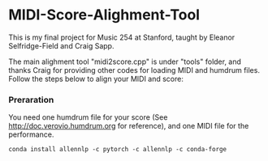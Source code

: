 # MIDI-Score-Alighment-Tool

This is my final project for Music 254 at Stanford, taught by Eleanor Selfridge-Field and Craig Sapp.

The main alighment tool "midi2score.cpp" is under "tools" folder, and thanks Craig for providing other codes for loading MIDI and humdrum files. Follow the steps below to align your MIDI and score:

### Preraration
You need one humdrum file for your score (See http://doc.verovio.humdrum.org for reference), and one MIDI file for the performance.

`conda install allennlp -c pytorch -c allennlp -c conda-forge`





